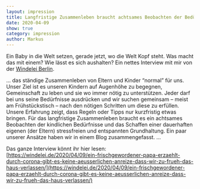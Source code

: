 ```yaml
---
layout: impression
title: Langfristige Zusammenleben braucht achtsames Beobachten der Bedürfnisse
date: 2020-04-09
show: true
category: impression
author: Markus
---
```

Ein Baby in die Welt setzen, gerade jetzt, wo die Welt Kopf steht. Was macht das mit einem? Wie lässt es sich aushalten? Ein nettes Interview mit mir von der [Windelei Berlin](https://windelei.de).

... das ständige Zusammenleben von Eltern und Kinder “normal” für uns. Unser Ziel ist es unseren Kindern auf Augenhöhe zu begegnen, Gemeinschaft zu leben und sie wo immer nötig zu unterstützen. Jeder darf bei uns seine Bedürfnisse ausdrücken und wir suchen gemeinsam – meist am Frühstückstisch – nach den nötigen Schritten um diese zu erfüllen. Unsere Erfahrung zeigt, dass Regeln oder Tipps nur kurzfristig etwas bringen. Für das langfristige Zusammenleben braucht es ein achtsames Beobachten der kindlichen Bedürfnisse und das Schaffen einer dauerhaften eigenen (der Eltern) stressfreien und entspannten Grundhaltung. Ein paar unserer Ansätze haben wir in einem Blog zusammengefasst. ...

Das ganze Interview könnt ihr hier lesen:
[https://windelei.de/2020/04/09/ein-frischgewordener-papa-erzaehlt-durch-corona-gibt-es-keine-aeusserlichen-anreize-dass-wir-zu-frueh-das-haus-verlassen/](https://windelei.de/2020/04/09/ein-frischgewordener-papa-erzaehlt-durch-corona-gibt-es-keine-aeusserlichen-anreize-dass-wir-zu-frueh-das-haus-verlassen/)
